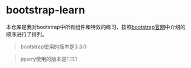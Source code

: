 bootstrap-learn
===============

本仓库是我对bootstrap中所有组件和特效的练习，按照[bootstrap官网](http://v3.bootcss.com/getting-started/)中介绍的顺序进行了排列。
> bootstrap使用的版本是3.3.0

> jquery使用的版本是1.11.1


